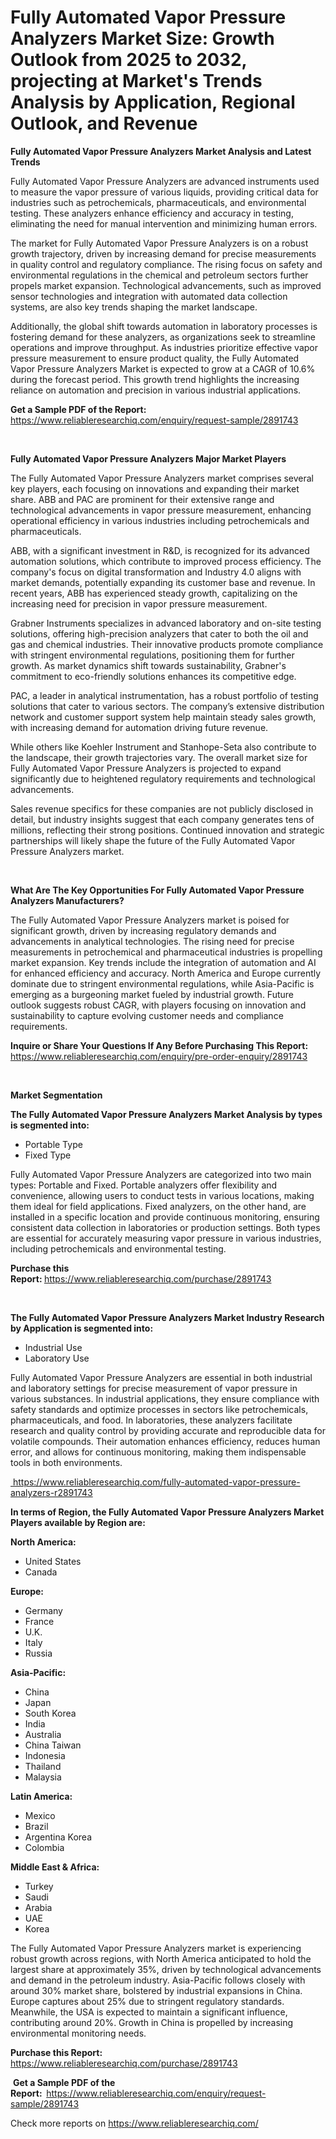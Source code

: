 <p><h1>Fully Automated Vapor Pressure Analyzers Market Size: Growth Outlook from 2025 to 2032, projecting at Market's Trends Analysis by Application, Regional Outlook, and Revenue</h1></p><p><strong>Fully Automated Vapor Pressure Analyzers Market Analysis and Latest Trends</strong></p>
<p><p>Fully Automated Vapor Pressure Analyzers are advanced instruments used to measure the vapor pressure of various liquids, providing critical data for industries such as petrochemicals, pharmaceuticals, and environmental testing. These analyzers enhance efficiency and accuracy in testing, eliminating the need for manual intervention and minimizing human errors.</p><p>The market for Fully Automated Vapor Pressure Analyzers is on a robust growth trajectory, driven by increasing demand for precise measurements in quality control and regulatory compliance. The rising focus on safety and environmental regulations in the chemical and petroleum sectors further propels market expansion. Technological advancements, such as improved sensor technologies and integration with automated data collection systems, are also key trends shaping the market landscape.</p><p>Additionally, the global shift towards automation in laboratory processes is fostering demand for these analyzers, as organizations seek to streamline operations and improve throughput. As industries prioritize effective vapor pressure measurement to ensure product quality, the Fully Automated Vapor Pressure Analyzers Market is expected to grow at a CAGR of 10.6% during the forecast period. This growth trend highlights the increasing reliance on automation and precision in various industrial applications.</p></p>
<p><strong>Get a Sample PDF of the Report:&nbsp;</strong> <a href="https://www.reliableresearchiq.com/enquiry/request-sample/2891743?utm_campaign=2297&utm_medium=2&utm_source=Github&utm_content=ia&utm_term=14032025&utm_id=fully-automated-vapor-pressure-analyzers">https://www.reliableresearchiq.com/enquiry/request-sample/2891743</a></p>
<p>&nbsp;</p>
<p><strong>Fully Automated Vapor Pressure Analyzers Major Market Players</strong></p>
<p><p>The Fully Automated Vapor Pressure Analyzers market comprises several key players, each focusing on innovations and expanding their market share. ABB and PAC are prominent for their extensive range and technological advancements in vapor pressure measurement, enhancing operational efficiency in various industries including petrochemicals and pharmaceuticals.</p><p>ABB, with a significant investment in R&D, is recognized for its advanced automation solutions, which contribute to improved process efficiency. The company's focus on digital transformation and Industry 4.0 aligns with market demands, potentially expanding its customer base and revenue. In recent years, ABB has experienced steady growth, capitalizing on the increasing need for precision in vapor pressure measurement.</p><p>Grabner Instruments specializes in advanced laboratory and on-site testing solutions, offering high-precision analyzers that cater to both the oil and gas and chemical industries. Their innovative products promote compliance with stringent environmental regulations, positioning them for further growth. As market dynamics shift towards sustainability, Grabner's commitment to eco-friendly solutions enhances its competitive edge.</p><p>PAC, a leader in analytical instrumentation, has a robust portfolio of testing solutions that cater to various sectors. The company’s extensive distribution network and customer support system help maintain steady sales growth, with increasing demand for automation driving future revenue.</p><p>While others like Koehler Instrument and Stanhope-Seta also contribute to the landscape, their growth trajectories vary. The overall market size for Fully Automated Vapor Pressure Analyzers is projected to expand significantly due to heightened regulatory requirements and technological advancements.</p><p>Sales revenue specifics for these companies are not publicly disclosed in detail, but industry insights suggest that each company generates tens of millions, reflecting their strong positions. Continued innovation and strategic partnerships will likely shape the future of the Fully Automated Vapor Pressure Analyzers market.</p></p>
<p>&nbsp;</p>
<p><strong>What Are The Key Opportunities For Fully Automated Vapor Pressure Analyzers Manufacturers?</strong></p>
<p><p>The Fully Automated Vapor Pressure Analyzers market is poised for significant growth, driven by increasing regulatory demands and advancements in analytical technologies. The rising need for precise measurements in petrochemical and pharmaceutical industries is propelling market expansion. Key trends include the integration of automation and AI for enhanced efficiency and accuracy. North America and Europe currently dominate due to stringent environmental regulations, while Asia-Pacific is emerging as a burgeoning market fueled by industrial growth. Future outlook suggests robust CAGR, with players focusing on innovation and sustainability to capture evolving customer needs and compliance requirements.</p></p>
<p><strong>Inquire or Share Your Questions If Any Before Purchasing This Report:</strong> <a href="https://www.reliableresearchiq.com/enquiry/pre-order-enquiry/2891743?utm_campaign=2297&utm_medium=2&utm_source=Github&utm_content=ia&utm_term=14032025&utm_id=fully-automated-vapor-pressure-analyzers">https://www.reliableresearchiq.com/enquiry/pre-order-enquiry/2891743</a></p>
<p>&nbsp;</p>
<p><strong>Market Segmentation</strong></p>
<p><strong>The Fully Automated Vapor Pressure Analyzers Market Analysis by types is segmented into:</strong></p>
<p><ul><li>Portable Type</li><li>Fixed Type</li></ul></p>
<p><p>Fully Automated Vapor Pressure Analyzers are categorized into two main types: Portable and Fixed. Portable analyzers offer flexibility and convenience, allowing users to conduct tests in various locations, making them ideal for field applications. Fixed analyzers, on the other hand, are installed in a specific location and provide continuous monitoring, ensuring consistent data collection in laboratories or production settings. Both types are essential for accurately measuring vapor pressure in various industries, including petrochemicals and environmental testing.</p></p>
<p><strong>Purchase this Report:&nbsp;</strong><a href="https://www.reliableresearchiq.com/purchase/2891743?utm_campaign=2297&utm_medium=2&utm_source=Github&utm_content=ia&utm_term=14032025&utm_id=fully-automated-vapor-pressure-analyzers">https://www.reliableresearchiq.com/purchase/2891743</a></p>
<p>&nbsp;</p>
<p><strong>The Fully Automated Vapor Pressure Analyzers Market Industry Research by Application is segmented into:</strong></p>
<p><ul><li>Industrial Use</li><li>Laboratory Use</li></ul></p>
<p><p>Fully Automated Vapor Pressure Analyzers are essential in both industrial and laboratory settings for precise measurement of vapor pressure in various substances. In industrial applications, they ensure compliance with safety standards and optimize processes in sectors like petrochemicals, pharmaceuticals, and food. In laboratories, these analyzers facilitate research and quality control by providing accurate and reproducible data for volatile compounds. Their automation enhances efficiency, reduces human error, and allows for continuous monitoring, making them indispensable tools in both environments.</p></p>
<p><a href="https://www.reliableresearchiq.com/fully-automated-vapor-pressure-analyzers-r2891743?utm_campaign=2297&utm_medium=2&utm_source=Github&utm_content=ia&utm_term=14032025&utm_id=fully-automated-vapor-pressure-analyzers">&nbsp;https://www.reliableresearchiq.com/fully-automated-vapor-pressure-analyzers-r2891743</a></p>
<p><strong>In terms of Region, the Fully Automated Vapor Pressure Analyzers Market Players available by Region are:</strong></p>
<p>
    <p> <strong> North America: </strong>
        <ul>
            <li>United States</li>
            <li>Canada</li>
        </ul>
        </p> 
    <p> <strong> Europe: </strong>
        <ul>
            <li>Germany</li>
            <li>France</li>
            <li>U.K.</li>
            <li>Italy</li>
            <li>Russia</li>
        </ul>
        </p> 
    <p> <strong> Asia-Pacific: </strong>
        <ul>
            <li>China</li>
            <li>Japan</li>
            <li>South Korea</li>
            <li>India</li>
            <li>Australia</li>
            <li>China Taiwan</li>
            <li>Indonesia</li>
            <li>Thailand</li>
            <li>Malaysia</li>
        </ul>
        </p> 
    <p> <strong> Latin America: </strong>
        <ul>
            <li>Mexico</li>
            <li>Brazil</li>
            <li>Argentina Korea</li>
            <li>Colombia</li>
        </ul>
        </p> 
    <p> <strong> Middle East & Africa: </strong>
        <ul>
            <li>Turkey</li>
            <li>Saudi</li>
            <li>Arabia</li>
            <li>UAE</li>
            <li>Korea</li>
        </ul>
    </p>
    </p>
<p><p>The Fully Automated Vapor Pressure Analyzers market is experiencing robust growth across regions, with North America anticipated to hold the largest share at approximately 35%, driven by technological advancements and demand in the petroleum industry. Asia-Pacific follows closely with around 30% market share, bolstered by industrial expansions in China. Europe captures about 25% due to stringent regulatory standards. Meanwhile, the USA is expected to maintain a significant influence, contributing around 20%. Growth in China is propelled by increasing environmental monitoring needs.</p></p>
<p><strong>Purchase this Report: </strong><a href="https://www.reliableresearchiq.com/purchase/2891743?utm_campaign=2297&utm_medium=2&utm_source=Github&utm_content=ia&utm_term=14032025&utm_id=fully-automated-vapor-pressure-analyzers">https://www.reliableresearchiq.com/purchase/2891743</a></p>
<p>&nbsp;<strong>Get a Sample PDF of the Report:&nbsp;&nbsp;</strong><a href="https://www.reliableresearchiq.com/enquiry/request-sample/2891743?utm_campaign=2297&utm_medium=2&utm_source=Github&utm_content=ia&utm_term=14032025&utm_id=fully-automated-vapor-pressure-analyzers">https://www.reliableresearchiq.com/enquiry/request-sample/2891743</a></p>
<p><strong></strong></p>
<p>Check more reports on <a href="https://www.reliableresearchiq.com/?utm_campaign=2297&utm_medium=2&utm_source=Github&utm_content=ia&utm_term=14032025&utm_id=fully-automated-vapor-pressure-analyzers">https://www.reliableresearchiq.com/</a></p>